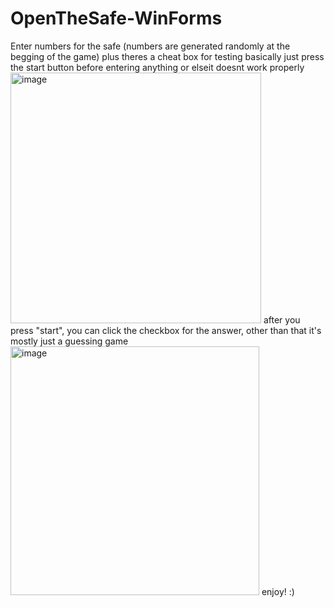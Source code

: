 # OpenTheSafe-WinForms
Enter numbers for the safe (numbers are generated randomly at the begging of the game) plus theres a cheat box for testing
basically just press the start button before entering anything or elseit doesnt work properly
<img width="401" alt="image" src="https://user-images.githubusercontent.com/98474392/218002934-8ba540ad-23d6-4283-907c-0c52e81cf693.png">
after you press "start", you can click the checkbox for the answer, other than that it's mostly just a guessing game
<img width="398" alt="image" src="https://user-images.githubusercontent.com/98474392/218003113-ce420f17-0be2-45a5-b45f-0fbe1eaab1e8.png">
enjoy! :)
